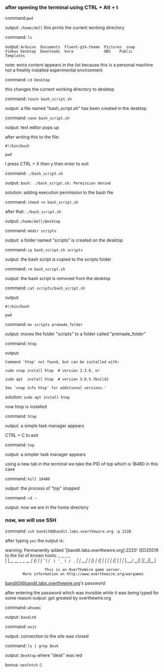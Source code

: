 ### after opening the terminal using CTRL + Alt + t

command:`pwd`

output: `/home/dell`
this prints the current working directory

command: `ls`

output: `Arduino  Documents  Fluent-gtk-theme  Pictures  snap       Videos
Desktop  Downloads  kora              OBS    Public    Templates`

note: extra content appears in the list because this is a personal machine not a freshly installed experimental environment

command: `cd Desktop`

this changes the current working directory to desktop

command: `touch bash_script.sh`

output: a file named "bash_script.sh" has been created in the desktop

command: `nano bash_script.sh`

output: text editor pops up

after writing this to the file:

`#!/bin/bash`

`pwd`

I press CTRL + X then y then enter to exit

command: `./bash_script.sh`

output: `bash: ./bash_script.sh: Permission denied`

solution: adding execution permission to the bash file

command: `chmod +x bash_script.sh`

after that: `./bash_script.sh`

output: `/home/dell/Desktop`

command: `mkdir scripts`

output: a folder named "scripts" is created on the desktop

command: `cp bash_script.sh scripts`

output: the bash script is copied to the scripts folder

command: `rm bash_script.sh`

output: the bash script is removed from the desktop

command: `cat scripts/bash_script.sh`

output:

`#!/bin/bash`

`pwd`

command: `mv scripts premade_folder`

output: moves the folder "scripts" to a folder called "premade_folder"

command: `htop`

output:

    Command 'htop' not found, but can be installed with:

    sudo snap install htop  # version 3.3.0, or

    sudo apt  install htop  # version 3.0.5-7build2

    See 'snap info htop' for additional versions.'

solution: `sudo apt install htop`

now htop is installed

command: `htop`

output: a simple task manager appears

CTRL + C to exit

command: `top`

output: a simpler task manager appears

using a new tab in the terminal we take the PID of top which is 18480 in this case

command: `kill 18480`

output: the process of "top" stopped

command: `cd ~`

output: now we are in the home directory

### now, we will use SSH

command: `ssh bandit0@bandit.labs.overthewire.org -p 2220`

after typing `yes` the output is: 

warning: Permanently added '[bandit.labs.overthewire.org]:2220'
(ED25519 to the list of known hosts.
                         _                     _ _ _   
                        | |__   __ _ _ __   __| (_) |_ 
                        | '_ \ / _` | '_ \ / _` | | __|
                        | |_) | (_| | | | | (_| | | |_ 
                        |_.__/ \__,_|_| |_|\__,_|_|\__|
                                                       

                      This is an OverTheWire game server. 
            More information on http://www.overthewire.org/wargames

bandit0@bandit.labs.overthewire.org's password: 

after entering the password which was invisible while it was being typed for some reason
output: got greated by overthewire.org

command: `whoami`

output: `bandit0`

command: `exit`

output: connection to the site was closed

command: `ls | grep Desk`

output: `Desktop` where "desk" was red

bonus: `neofetch` :)
